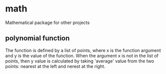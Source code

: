 # math
Mathematical package for other projects

## polynomial function
The function is defined by a list of points, where x is the function argument and y is the value of the function. 
When the argument x is not in the list of points, then y value is calculated by taking 'average' value from the two points:
nearest at the left and nerest at the right.
